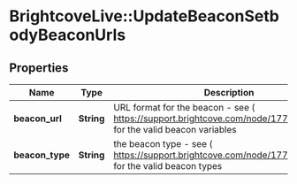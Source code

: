 # BrightcoveLive::UpdateBeaconSetbodyBeaconUrls

## Properties
Name | Type | Description | Notes
------------ | ------------- | ------------- | -------------
**beacon_url** | **String** | URL format for the beacon - see ( https://support.brightcove.com/node/17763#Beacons) for the valid beacon variables | 
**beacon_type** | **String** | the beacon type - see ( https://support.brightcove.com/node/17763#Beacons) for the valid beacon types | 


